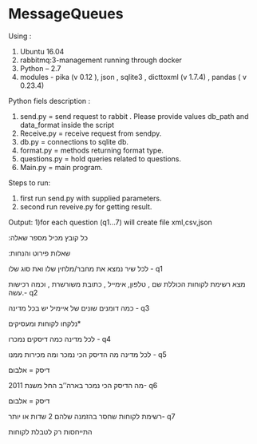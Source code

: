 # MessageQueues

Using :
1) Ubuntu 16.04
2) rabbitmq:3-management  running through docker 
3) Python – 2.7 
4) modules  - pika (v 0.12 ), json , sqlite3 , dicttoxml (v 1.7.4) , pandas ( v 0.23.4)

Python fiels description :
1) send.py = send request to rabbit . Please provide values db_path and data_format inside the script
2) Receive.py = receive request from sendpy.
3) db.py = connections to sqlite db.
4) format.py = methods returning format type.
5) questions.py = hold queries related  to questions.
6) Main.py = main program. 


Steps to run:
1) first run send.py with supplied parameters.
2) second run reveive.py for getting result.

Output:
1)for each question (q1...7) will create file xml,csv,json
 
 
  :כל קובץ מכיל מספר שאלה 

:שאלות פירוט והנחות

לכל שיר נמצא את מחבר/מלחין שלו ואת סוג שלו  - q1

 מצא רשימת לקוחות הכוללת שם , טלפון, אימייל , כתובת משורשרת , וכמה רכישות עשה.- q2  

כמה דומנים שונים של איימיל יש בכל מדינה  - q3

נלקחו לקוחות ומעסיקים*

לכל מדינה כמה דיסקים נמכרו - q4

לכל מדינה מה הדיסק הכי נמכר ומה מכירות ממנו  - q5

דיסק = אלבום

   מה הדיסק הכי נמכר בארה’’ב החל משנת 2011- q6
   
דיסק = אלבום

 רשימת לקוחות שחסר בהזמנה שלהם 2 שדות או יותר- q7
 
התייחסות רק לטבלת לקוחות


